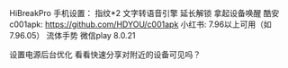 HiBreakPro 手机设置：
指纹*2
文字转语音引擎
延长解锁
拿起设备唤醒
酷安c001apk: https://github.com/HDYOU/c001apk
小红书: 7.96以上可用（如7.96.05）
流体手势
微信play 8.0.21

设置电源后台优化
看看快速分享对附近的设备可见吗？
